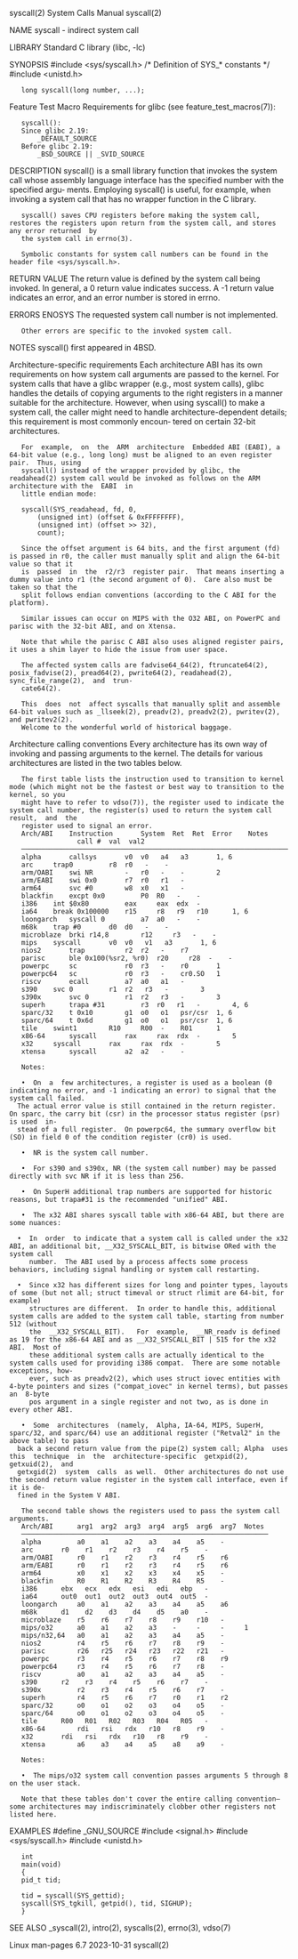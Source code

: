 syscall(2)							      System Calls Manual							    syscall(2)

NAME
       syscall - indirect system call

LIBRARY
       Standard C library (libc, -lc)

SYNOPSIS
       #include <sys/syscall.h>	     /* Definition of SYS_* constants */
       #include <unistd.h>

       long syscall(long number, ...);

   Feature Test Macro Requirements for glibc (see feature_test_macros(7)):

       syscall():
	   Since glibc 2.19:
	       _DEFAULT_SOURCE
	   Before glibc 2.19:
	       _BSD_SOURCE || _SVID_SOURCE

DESCRIPTION
       syscall()  is a small library function that invokes the system call whose assembly language interface has the specified number with the specified argu‐
       ments.  Employing syscall() is useful, for example, when invoking a system call that has no wrapper function in the C library.

       syscall() saves CPU registers before making the system call, restores the registers upon return from the system call, and stores any error returned  by
       the system call in errno(3).

       Symbolic constants for system call numbers can be found in the header file <sys/syscall.h>.

RETURN VALUE
       The  return  value is defined by the system call being invoked.	In general, a 0 return value indicates success.	 A -1 return value indicates an error,
       and an error number is stored in errno.

ERRORS
       ENOSYS The requested system call number is not implemented.

       Other errors are specific to the invoked system call.

NOTES
       syscall() first appeared in 4BSD.

   Architecture-specific requirements
       Each architecture ABI has its own requirements on how system call arguments are passed to the kernel.  For system  calls	 that  have  a	glibc  wrapper
       (e.g.,  most  system calls), glibc handles the details of copying arguments to the right registers in a manner suitable for the architecture.  However,
       when using syscall() to make a system call, the caller might need to handle architecture-dependent details; this requirement is most  commonly  encoun‐
       tered on certain 32-bit architectures.

       For  example,  on  the  ARM  architecture  Embedded ABI (EABI), a 64-bit value (e.g., long long) must be aligned to an even register pair.  Thus, using
       syscall() instead of the wrapper provided by glibc, the readahead(2) system call would be invoked as follows on the ARM architecture with the  EABI  in
       little endian mode:

	   syscall(SYS_readahead, fd, 0,
		   (unsigned int) (offset & 0xFFFFFFFF),
		   (unsigned int) (offset >> 32),
		   count);

       Since the offset argument is 64 bits, and the first argument (fd) is passed in r0, the caller must manually split and align the 64-bit value so that it
       is  passed  in  the  r2/r3  register pair.  That means inserting a dummy value into r1 (the second argument of 0).  Care also must be taken so that the
       split follows endian conventions (according to the C ABI for the platform).

       Similar issues can occur on MIPS with the O32 ABI, on PowerPC and parisc with the 32-bit ABI, and on Xtensa.

       Note that while the parisc C ABI also uses aligned register pairs, it uses a shim layer to hide the issue from user space.

       The affected system calls are fadvise64_64(2), ftruncate64(2), posix_fadvise(2), pread64(2), pwrite64(2), readahead(2), sync_file_range(2),  and	 trun‐
       cate64(2).

       This  does  not	affect syscalls that manually split and assemble 64-bit values such as _llseek(2), preadv(2), preadv2(2), pwritev(2), and pwritev2(2).
       Welcome to the wonderful world of historical baggage.

   Architecture calling conventions
       Every architecture has its own way of invoking and passing arguments to the kernel.  The details for various architectures are listed in the two tables
       below.

       The first table lists the instruction used to transition to kernel mode (which might not be the fastest or best way to transition to the kernel, so you
       might have to refer to vdso(7)), the register used to indicate the system call number, the register(s) used to return the system call result,  and  the
       register used to signal an error.
       Arch/ABI	   Instruction		 System	 Ret  Ret  Error    Notes
					 call #	 val  val2
       ───────────────────────────────────────────────────────────────────
       alpha	   callsys		 v0	 v0   a4   a3	    1, 6
       arc	   trap0		 r8	 r0   -	   -
       arm/OABI	   swi NR		 -	 r0   -	   -	    2
       arm/EABI	   swi 0x0		 r7	 r0   r1   -
       arm64	   svc #0		 w8	 x0   x1   -
       blackfin	   excpt 0x0		 P0	 R0   -	   -
       i386	   int $0x80		 eax	 eax  edx  -
       ia64	   break 0x100000	 r15	 r8   r9   r10	    1, 6
       loongarch   syscall 0		 a7	 a0   -	   -
       m68k	   trap #0		 d0	 d0   -	   -
       microblaze  brki r14,8		 r12	 r3   -	   -
       mips	   syscall		 v0	 v0   v1   a3	    1, 6
       nios2	   trap			 r2	 r2   -	   r7
       parisc	   ble 0x100(%sr2, %r0)	 r20	 r28  -	   -
       powerpc	   sc			 r0	 r3   -	   r0	    1
       powerpc64   sc			 r0	 r3   -	   cr0.SO   1
       riscv	   ecall		 a7	 a0   a1   -
       s390	   svc 0		 r1	 r2   r3   -	    3
       s390x	   svc 0		 r1	 r2   r3   -	    3
       superh	   trapa #31		 r3	 r0   r1   -	    4, 6
       sparc/32	   t 0x10		 g1	 o0   o1   psr/csr  1, 6
       sparc/64	   t 0x6d		 g1	 o0   o1   psr/csr  1, 6
       tile	   swint1		 R10	 R00  -	   R01	    1
       x86-64	   syscall		 rax	 rax  rdx  -	    5
       x32	   syscall		 rax	 rax  rdx  -	    5
       xtensa	   syscall		 a2	 a2   -	   -

       Notes:

       •  On  a	 few architectures, a register is used as a boolean (0 indicating no error, and -1 indicating an error) to signal that the system call failed.
	  The actual error value is still contained in the return register.  On sparc, the carry bit (csr) in the processor status register (psr) is used  in‐
	  stead of a full register.  On powerpc64, the summary overflow bit (SO) in field 0 of the condition register (cr0) is used.

       •  NR is the system call number.

       •  For s390 and s390x, NR (the system call number) may be passed directly with svc NR if it is less than 256.

       •  On SuperH additional trap numbers are supported for historic reasons, but trapa#31 is the recommended "unified" ABI.

       •  The x32 ABI shares syscall table with x86-64 ABI, but there are some nuances:

	  •  In	 order	to indicate that a system call is called under the x32 ABI, an additional bit, __X32_SYSCALL_BIT, is bitwise ORed with the system call
	     number.  The ABI used by a process affects some process behaviors, including signal handling or system call restarting.

	  •  Since x32 has different sizes for long and pointer types, layouts of some (but not all; struct timeval or struct rlimit are 64-bit, for  example)
	     structures are different.	In order to handle this, additional system calls are added to the system call table, starting from number 512 (without
	     the  __X32_SYSCALL_BIT).	For  example,  __NR_readv is defined as 19 for the x86-64 ABI and as __X32_SYSCALL_BIT | 515 for the x32 ABI.  Most of
	     these additional system calls are actually identical to the system calls used for providing i386 compat.  There are some notable exceptions, how‐
	     ever, such as preadv2(2), which uses struct iovec entities with 4-byte pointers and sizes ("compat_iovec" in kernel terms), but passes an	8-byte
	     pos argument in a single register and not two, as is done in every other ABI.

       •  Some	architectures  (namely,	 Alpha, IA-64, MIPS, SuperH, sparc/32, and sparc/64) use an additional register ("Retval2" in the above table) to pass
	  back a second return value from the pipe(2) system call; Alpha  uses	this  technique	 in  the  architecture-specific	 getxpid(2),  getxuid(2),  and
	  getxgid(2)  system  calls  as well.  Other architectures do not use the second return value register in the system call interface, even if it is de‐
	  fined in the System V ABI.

       The second table shows the registers used to pass the system call arguments.
       Arch/ABI	     arg1  arg2	 arg3  arg4  arg5  arg6	 arg7  Notes
       ──────────────────────────────────────────────────────────────
       alpha	     a0	   a1	 a2    a3    a4	   a5	 -
       arc	     r0	   r1	 r2    r3    r4	   r5	 -
       arm/OABI	     r0	   r1	 r2    r3    r4	   r5	 r6
       arm/EABI	     r0	   r1	 r2    r3    r4	   r5	 r6
       arm64	     x0	   x1	 x2    x3    x4	   x5	 -
       blackfin	     R0	   R1	 R2    R3    R4	   R5	 -
       i386	     ebx   ecx	 edx   esi   edi   ebp	 -
       ia64	     out0  out1	 out2  out3  out4  out5	 -
       loongarch     a0	   a1	 a2    a3    a4	   a5	 a6
       m68k	     d1	   d2	 d3    d4    d5	   a0	 -
       microblaze    r5	   r6	 r7    r8    r9	   r10	 -
       mips/o32	     a0	   a1	 a2    a3    -	   -	 -     1
       mips/n32,64   a0	   a1	 a2    a3    a4	   a5	 -
       nios2	     r4	   r5	 r6    r7    r8	   r9	 -
       parisc	     r26   r25	 r24   r23   r22   r21	 -
       powerpc	     r3	   r4	 r5    r6    r7	   r8	 r9
       powerpc64     r3	   r4	 r5    r6    r7	   r8	 -
       riscv	     a0	   a1	 a2    a3    a4	   a5	 -
       s390	     r2	   r3	 r4    r5    r6	   r7	 -
       s390x	     r2	   r3	 r4    r5    r6	   r7	 -
       superh	     r4	   r5	 r6    r7    r0	   r1	 r2
       sparc/32	     o0	   o1	 o2    o3    o4	   o5	 -
       sparc/64	     o0	   o1	 o2    o3    o4	   o5	 -
       tile	     R00   R01	 R02   R03   R04   R05	 -
       x86-64	     rdi   rsi	 rdx   r10   r8	   r9	 -
       x32	     rdi   rsi	 rdx   r10   r8	   r9	 -
       xtensa	     a6	   a3	 a4    a5    a8	   a9	 -

       Notes:

       •  The mips/o32 system call convention passes arguments 5 through 8 on the user stack.

       Note that these tables don't cover the entire calling convention—some architectures may indiscriminately clobber other registers not listed here.

EXAMPLES
       #define _GNU_SOURCE
       #include <signal.h>
       #include <sys/syscall.h>
       #include <unistd.h>

       int
       main(void)
       {
	   pid_t tid;

	   tid = syscall(SYS_gettid);
	   syscall(SYS_tgkill, getpid(), tid, SIGHUP);
       }

SEE ALSO
       _syscall(2), intro(2), syscalls(2), errno(3), vdso(7)

Linux man-pages 6.7							  2023-10-31								    syscall(2)
